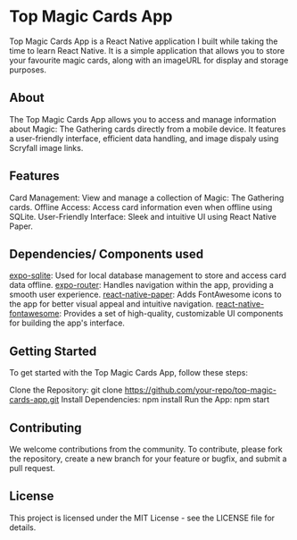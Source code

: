 # Top Magic Cards App
Top Magic Cards App is a React Native application I built while taking the time to learn React Native. It is a simple application that allows you to store your favourite magic cards, along with an imageURL
for display and storage purposes.

## About
The Top Magic Cards App allows you to access and manage information about Magic: The Gathering cards directly from a mobile device. 
It features a user-friendly interface, efficient data handling, and image dispaly using Scryfall image links. 

## Features
Card Management: View and manage a collection of Magic: The Gathering cards.
Offline Access: Access card information even when offline using SQLite.
User-Friendly Interface: Sleek and intuitive UI using React Native Paper.

## Dependencies/ Components used
[expo-sqlite](https://docs.expo.dev/versions/latest/sdk/sqlite/): Used for local database management to store and access card data offline.
[expo-router](https://docs.expo.dev/router/introduction/): Handles navigation within the app, providing a smooth user experience.
[react-native-paper](https://callstack.github.io/react-native-paper/): Adds FontAwesome icons to the app for better visual appeal and intuitive navigation.
[react-native-fontawesome](https://docs.fontawesome.com/web/use-with/react-native): Provides a set of high-quality, customizable UI components for building the app's interface.

## Getting Started
To get started with the Top Magic Cards App, follow these steps:

Clone the Repository: git clone https://github.com/your-repo/top-magic-cards-app.git
Install Dependencies: npm install
Run the App: npm start

## Contributing
We welcome contributions from the community. To contribute, please fork the repository, create a new branch for your feature or bugfix, and submit a pull request.

## License
This project is licensed under the MIT License - see the LICENSE file for details.

